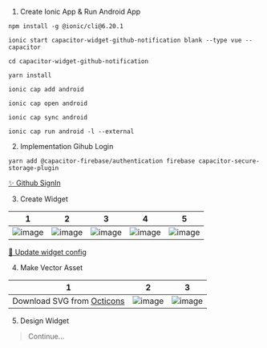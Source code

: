 1. Create Ionic App & Run Android App
```
npm install -g @ionic/cli@6.20.1

ionic start capacitor-widget-github-notification blank --type vue --capacitor

cd capacitor-widget-github-notification

yarn install

ionic cap add android

ionic cap open android

ionic cap sync android

ionic cap run android -l --external
```

2. Implementation Gihub Login
```
yarn add @capacitor-firebase/authentication firebase capacitor-secure-storage-plugin
```

[✨ Github SignIn](https://github.com/sawaca96/capacitor-widget-github-notification/commit/82e1679e76ae7a0d2ebb86219dc6d812ca72f05b)

3. Create Widget

| 1 | 2 | 3 | 4 | 5 |
| - | - | - | - | - |
| ![image](https://user-images.githubusercontent.com/49309322/193579408-5d6271b7-b877-469f-8aaa-8d7ee6e96a57.png) | ![image](https://user-images.githubusercontent.com/49309322/193579707-4c3ec37b-f255-4ce3-8c61-91d0592b4b95.png) | ![image](https://user-images.githubusercontent.com/49309322/193579859-f4f63cb8-f408-4b92-bfde-d8a45c59974f.png) | ![image](https://user-images.githubusercontent.com/49309322/193581041-37db8d94-a278-4965-8147-d1a16a945626.png) | ![image](https://user-images.githubusercontent.com/49309322/193580216-03a343bd-7070-4228-a6b5-9bff0bfeda76.png) |

[🔧 Update widget config](https://github.com/sawaca96/capacitor-widget-github-notification/commit/a5956d6f3eb0bd60fd7071e804d12a1bd08b1eba)


4. Make Vector Asset

| 1 | 2 | 3 |
| --- | --- | --- |
| Download SVG from [Octicons](https://primer.style/octicons/) | ![image](https://user-images.githubusercontent.com/49309322/193585120-b06efe4c-5c04-4e2c-80e0-e28fd207ce06.png) | ![image](https://user-images.githubusercontent.com/49309322/193585552-af109fbd-c24a-4a42-b587-741f58e4f8f3.png) |

5. Design Widget

> Continue...
